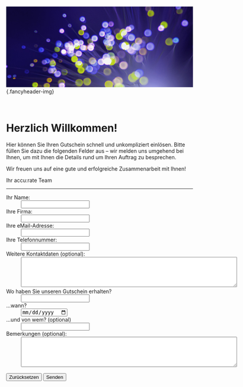 ![](/img/accurate-bild-3.jpg) {.fancyheader-img}
<div class="fancyheader"><h1><span>
<br />Herzlich Willkommen!
</span></h1></div>


Hier können Sie Ihren Gutschein schnell und unkompliziert einlösen. Bitte füllen Sie dazu die folgenden Felder aus &ndash; wir melden uns umgehend bei Ihnen, um mit Ihnen die Details rund um Ihren Auftrag zu besprechen.

Wir freuen uns auf eine gute und erfolgreiche Zusammenarbeit mit Ihnen!

Ihr accu:rate Team

----------------
<!-- Formular:
* Name
* Firma
* Kontaktdaten
* Gutschein woher
* Wann
-->


<form action="/lib/gutscheinmailer.php" method="post">
<!-- Hier die eigentlichen Formularfelder eintragen. -->
<dl>
<dt>Ihr Name:</dt>
<dd><input type="text" name="Name" /></dd>

<dt>Ihre Firma:</dt>
<dd><input type="text" name="Firma" /></dd>

<dt>Ihre eMail-Adresse:</dt>
<dd><input type="text" name="eMail" /></dd>

<dt>Ihre Telefonnummer:</dt>
<dd><input type="text" name="Tel" /></dd>

<dt>Weitere Kontaktdaten (optional):</dt>
<dd><textarea name="Weitere_Kontaktdaten" cols="70" rows="5"></textarea></dd>

<dt>Wo haben Sie unseren Gutschein erhalten?</dt>
<dd><input type="text" name="Gutschein_Woher" /></dd>

<dt>&hellip;wann?</dt>
<dd><input type="date" name="Gutschein_Wann" /></dd>

<dt>&hellip;und von wem? (optional) </dt>
<dd><input type="text" name="Gutschein_Von_Wem" /></dd>

<dt>Bemerkungen (optional):</dt>
<dd><textarea name="Bemerkungen" cols="70" rows="5"></textarea></dd>
<p>
<input type="reset" value="Zurücksetzen" />
<input type="submit" value="Senden" />
</p>
</form>

